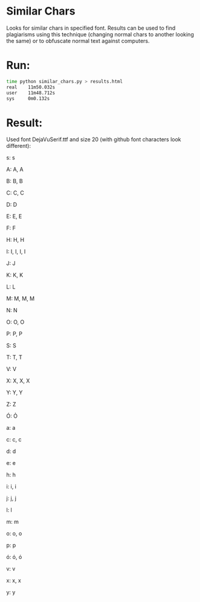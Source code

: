 Similar Chars
===========================

Looks for similar chars in specified font. Results can be used to find plagiarisms using this technique (changing normal chars to another looking the same) or to obfuscate normal text against computers.

Run:
=====

```bash
time python similar_chars.py > results.html
real    11m50.032s
user    11m48.712s
sys     0m0.132s
```
Result:
=====

Used font DejaVuSerif.ttf and size 20 (with github font characters look different):

&#115;: &#1109;

&#65;: &#913;, &#1040;

&#66;: &#914;, &#1042;

&#67;: &#1057;, &#8557;

&#68;: &#8558;

&#69;: &#917;, &#1045;

&#70;: &#988;

&#72;: &#919;, &#1053;

&#73;: &#921;, &#1030;, &#1216;, &#8544;

&#74;: &#1032;

&#75;: &#922;, &#8490;

&#76;: &#8556;

&#77;: &#924;, &#1052;, &#8559;

&#78;: &#925;

&#79;: &#927;, &#1054;

&#80;: &#929;, &#1056;

&#83;: &#1029;

&#84;: &#932;, &#1058;

&#86;: &#8548;

&#88;: &#935;, &#1061;, &#8553;

&#89;: &#933;, &#1198;

&#90;: &#918;

&#211;: &#7886;

&#97;: &#1072;

&#99;: &#1089;, &#8573;

&#100;: &#8574;

&#101;: &#1077;

&#104;: &#1211;

&#105;: &#1110;, &#8560;

&#106;: &#1011;, &#1112;

&#108;: &#8572;

&#109;: &#8575;

&#111;: &#959;, &#1086;

&#112;: &#1088;

&#243;: &#972;, &#8057;

&#118;: &#8564;

&#120;: &#1093;, &#8569;

&#121;: &#1091;